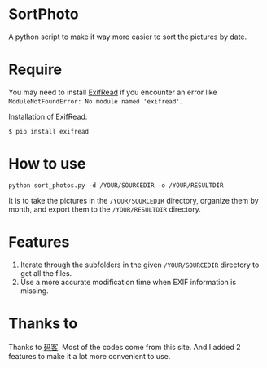 # SortPhoto
A python script to make it way more easier to sort the pictures by date.



# Require

You may need to install [ExifRead](https://pypi.org/project/ExifRead/) if you encounter an error like  `ModuleNotFoundError: No module named 'exifread'`.



Installation of ExifRead:

```shell
$ pip install exifread
```



# How to use

```shell
python sort_photos.py -d /YOUR/SOURCEDIR -o /YOUR/RESULTDIR
```



It is to take the pictures in the `/YOUR/SOURCEDIR` directory, organize them by month, and export them to the `/YOUR/RESULTDIR` directory.



# Features

1. Iterate through the subfolders in the given `/YOUR/SOURCEDIR` directory to get all the files.
2. Use a more accurate modification time when EXIF information is missing.



# Thanks to

Thanks to [码客](https://zhuanlan.zhihu.com/p/55266474). Most of the codes come from this site. And I added 2 features to make it a lot more convenient to use.
